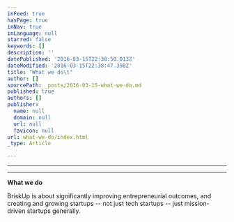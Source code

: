 ```yaml
---
inFeed: true
hasPage: true
inNav: true
inLanguage: null
starred: false
keywords: []
description: ''
datePublished: '2016-03-15T22:38:50.013Z'
dateModified: '2016-03-15T22:38:47.398Z'
title: "What we do\t"
author: []
sourcePath: _posts/2016-03-15-what-we-do.md
published: true
authors: []
publisher:
  name: null
  domain: null
  url: null
  favicon: null
url: what-we-do/index.html
_type: Article

---
```

****

****

**What we do**

BriskUp
is about significantly improving entrepreneurial outcomes, and creating and
growing startups -- not just tech startups -- just mission-driven startups
generally.